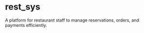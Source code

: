# rest_sys
A platform for restaurant staff to manage reservations, orders, and payments efficiently.
